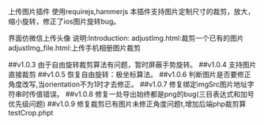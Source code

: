 上传图片插件
使用requirejs,hammerjs
本插件支持图片定制尺寸的裁剪，放大，缩小旋转，修正了ios图片旋转bug。

界面仿微信上传头像
说明:Introduction:
adjustImg.html:裁剪一个已有的图片
adjustImg_file.html:上传手机相册图片裁剪

##v1.0.3 由于自由旋转裁剪算法有问题，暂时屏蔽手势旋转。
##v1.0.4 支持图片直接裁剪
##v1.0.5 恢复自由旋转：极坐标算法。
##v1.0.6 判断图片是否要修正角度改写,当orientation不为1时才去修正。
##v1.0.7 修复绑定imgSrc图片地址字符串时传值错误。
##v1.0.8 修复一处导出始终都是png的bug(三目表达式和加号优先级问题)
##v1.0.9 修复裁剪已有图片未修正角度问题t,增加后端php裁剪算testCrop.phpt